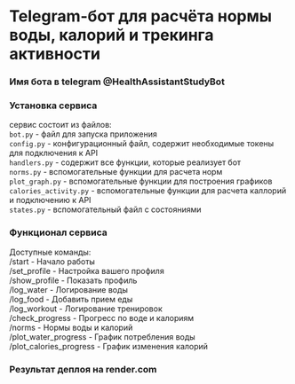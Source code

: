 # Telegram-бот для расчёта нормы воды, калорий и трекинга активности

### Имя бота в telegram @HealthAssistantStudyBot

### Установка сервиса 

сервис состоит из файлов:  
`bot.py` - файл для запуска приложения  
`config.py` - конфигурационный файл, содержит необходимые токены для подключения к API  
`handlers.py` - содержит все функции, которые реализует бот  
`norms.py` - вспомогательные функции для расчета норм  
`plot_graph.py` - вспомогательные функции для построения графиков  
`сalories_activity.py` - вспомогательные функции для расчета каллорий и подключению к API  
`states.py`  - вспомогательный файл с состояниями  

### Функционал сервиса

Доступные команды:  
/start - Начало работы  
/set_profile - Настройка вашего профиля  
/show_profile - Показать профиль  
/log_water - Логирование воды  
/log_food - Добавить прием еды  
/log_workout - Логирование тренировок  
/check_progress - Прогресс по воде и калориям  
/norms - Нормы воды и калорий  
/plot_water_progress - График потребления воды  
/plot_calories_progress - График изменения калорий  


### Результат деплоя на render.com


